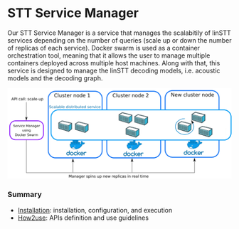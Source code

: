 # STT Service Manager

Our STT Service Manager is a service that manages the scalabitily of linSTT services depending on the number of queries (scale up or down the number of replicas of each service). Docker swarm is used as a container orchestration tool, meaning that it allows the user to manage multiple containers deployed across multiple host machines. Along with that, this service is designed to manage the linSTT decoding models, i.e. acoustic models and the decoding graph.

![Docker Swarm](../../_media/stt-manager/docker_swarm.png)

### Summary
- [Installation](services/stt_manager_installation): installation, configuration, and execution
- [How2use](services/stt_manager_how2use): APIs definition and use guidelines